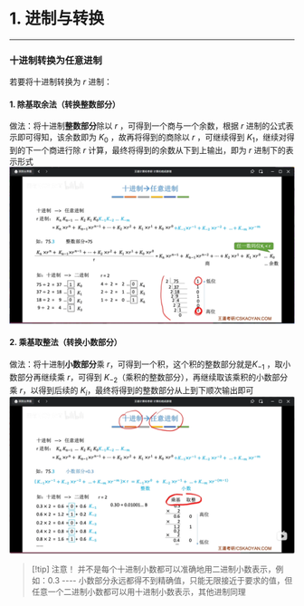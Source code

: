 # 1. 进制与转换

---

### 十进制转换为任意进制

若要将十进制转换为 $r$ 进制：
#### 1. 除基取余法（转换整数部分）

做法：将十进制**整数部分**除以 $r$ ，可得到一个商与一个余数，根据 $r$ 进制的公式表示即可得知，该余数即为 $K_0$ ，故再将得到的商除以 $r$ ，可继续得到 $K_1$，继续对得到的下一个商进行除 $r$ 计算，最终将得到的余数从下到上输出，即为 $r$ 进制下的表示形式
![](assets/Pasted%20image%2020250509184047.png)



#### 2. 乘基取整法（转换小数部分）

做法：将十进制**小数部分**乘 $r$，可得到一个积，这个积的整数部分就是$K_{-1}$ ，取小数部分再继续乘 $r$，可得到 $K_{-2}$（乘积的整数部分），再继续取该乘积的小数部分乘 $r$，以得到后续的 $K_i$，最终将得到的整数部分从上到下顺次输出即可
![](assets/Pasted%20image%2020250509185750.png)

>[!tip] 注意！
>并不是每个十进制小数都可以准确地用二进制小数表示，例如：0.3 ---- 小数部分永远都得不到精确值，只能无限接近于要求的值，但任意一个二进制小数都可以用十进制小数表示，其他进制同理



